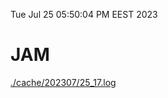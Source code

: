 Tue Jul 25 05:50:04 PM EEST 2023
# JAM
<a href='./cache/202307/25_17.log'>./cache/202307/25_17.log</a>
